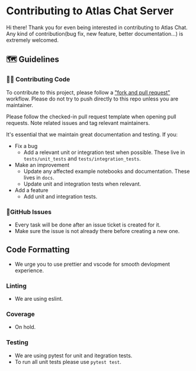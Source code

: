 # Contributing to Atlas Chat Server

Hi there! Thank you for even being interested in contributing to Atlas Chat.
Any kind of contribution(bug fix, new feature, better documentation...) is extremely welcomed.

## 🗺️ Guidelines

### 👩‍💻 Contributing Code

To contribute to this project, please follow a ["fork and pull request"](https://docs.github.com/en/get-started/quickstart/contributing-to-projects) workflow.
Please do not try to push directly to this repo unless you are maintainer.

Please follow the checked-in pull request template when opening pull requests. Note related issues and tag relevant
maintainers.

It's essential that we maintain great documentation and testing. If you:

- Fix a bug
  - Add a relevant unit or integration test when possible. These live in `tests/unit_tests` and `tests/integration_tests`.
- Make an improvement
  - Update any affected example notebooks and documentation. These lives in `docs`.
  - Update unit and integration tests when relevant.
- Add a feature
  - Add unit and integration tests.

### 🚩GitHub Issues

- Every task will be done after an issue ticket is created for it.
- Make sure the issue is not already there before creating a new one.

## Code Formatting

- We urge you to use prettier and vscode for smooth devlopment experience.

### Linting

- We are using eslint.

### Coverage

- On hold.

### Testing

- We are using pytest for unit and itegration tests.
- To run all unit tests please use `pytest test`.
